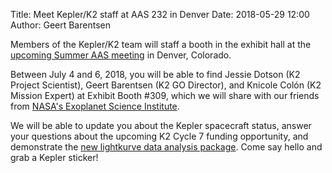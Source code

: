 Title: Meet Kepler/K2 staff at AAS 232 in Denver
Date: 2018-05-29 12:00
Author: Geert Barentsen

Members of the Kepler/K2 team will staff a booth in the exhibit hall
at the [upcoming Summer AAS meeting](https://aas.org/meetings/aas232)
in Denver, Colorado.

Between July 4 and 6, 2018, you will be able
to find Jessie Dotson (K2 Project Scientist),
Geert Barentsen (K2 GO Director),
and Knicole Colón (K2 Mission Expert) at Exhibit Booth #309,
which we will share with our friends from
[NASA's Exoplanet Science Institute](http://nexsci.caltech.edu).

We will be able to update you about the Kepler spacecraft status,
answer your questions about the upcoming K2 Cycle 7 funding opportunity,
and demonstrate the [new lightkurve data analysis package](http://lightkurve.keplerscience.org).
Come say hello and grab a Kepler sticker!
